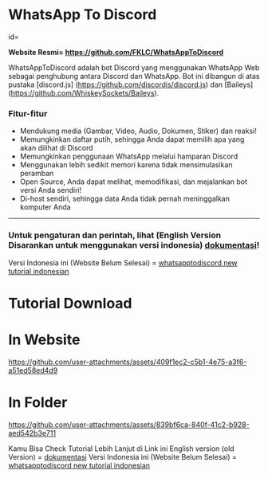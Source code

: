  # WhatsApp To Discord
 id=

**Website Resmi= https://github.com/FKLC/WhatsAppToDiscord**

WhatsAppToDiscord adalah bot Discord yang menggunakan WhatsApp Web sebagai penghubung antara Discord dan WhatsApp. Bot ini dibangun di atas pustaka [discord.js] (https://github.com/discordjs/discord.js) dan [Baileys] (https://github.com/WhiskeySockets/Baileys).

### Fitur-fitur

- Mendukung media (Gambar, Video, Audio, Dokumen, Stiker) dan reaksi!
- Memungkinkan daftar putih, sehingga Anda dapat memilih apa yang akan dilihat di Discord
- Memungkinkan penggunaan WhatsApp melalui hamparan Discord
- Menggunakan lebih sedikit memori karena tidak mensimulasikan peramban
- Open Source, Anda dapat melihat, memodifikasi, dan mejalankan bot versi Anda sendiri!
- Di-host sendiri, sehingga data Anda tidak pernah meninggalkan komputer Anda

---

### Untuk pengaturan dan perintah, lihat (English Version Disarankan untuk menggunakan versi indonesia) [dokumentasi](https://fklc.github.io/WhatsAppToDiscord/)! 
Versi Indonesia ini (Website Belum Selesai) = [whatsapptodiscord new tutorial indonesian](https://sites.google.com/view/whatsapptodiscord/halaman-muka)
# Tutorial Download


# In Website

https://github.com/user-attachments/assets/409f1ec2-c5b1-4e75-a3f6-a51ed58ed4d9

# In Folder

https://github.com/user-attachments/assets/839bf6ca-840f-41c2-b928-aed542b3e711

Kamu Bisa Check Tutorial Lebih Lanjut di
Link ini English version (old Version) = [dokumentasi](https://fklc.github.io/WhatsAppToDiscord/)
Versi Indonesia ini (Website Belum Selesai) = [whatsapptodiscord new tutorial indonesian](https://sites.google.com/view/whatsapptodiscord/halaman-muka)



